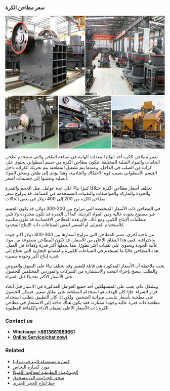 <h3>سعر مطاحن الكرة</h3><img src='1701852263.jpg' alt=''><p>تعتبر مطاحن الكرة أحد أنواع المعدات الهامة في صناعة الطحن والتي تستخدم لطحن الخامات والمواد الصلبة المختلفة. تتكون مطاحن الكرة من جسم أسطواني يحتوي على كرات من الصلب في الداخل، وعندما يتم تشغيل المطحنة يتم تحريك الكرات داخل الجسم الأسطواني بسبب قوة الاحتكاك والجاذبية، وهذا يؤدي إلى طحن وسحق المواد الصلبة وتفتيتها إلى جسيمات أصغر.</p><p>تختلف أسعار مطاحن الكرة اختلافًا كبيرًا بناءً على عدة عوامل، مثل الحجم والقدرة والجودة والماركة والمواصفات والتقنيات المستخدمة في الصناعة. قد يتراوح سعر مطاحن الكرة من 200 إلى 400 دولار في بعض الحالات.</p><p>في المطاحن ذات الأسعار المنخفضة التي تتراوح بين 200-300 دولار، قد يكون الجسم غير مصنوع بجودة عالية ومن المواد الرديئة، كما أن القدرة قد تكون محدودة ولا تلبي متطلبات الإنتاج الكبير. ومع ذلك، فإن هذه المطاحن الاقتصادية قد تكون مناسبة للاستخدام المنزلي أو الصغير لبعض الصناعات ذات الإنتاج المحدود.</p><p>من ناحية أخرى، تعتبر المطاحن التي تتراوح أسعارها بين 300-400 دولار أكثر جودة واحترافية. ففي هذا النطاق الأعلى من الأسعار، قد تكون المطاحن مصنوعة من مواد عالية الجودة وتحتوي على تقنيات أكثر تطورًا، مما يجعلها أكثر قدرة وكفاءة في العمل. هذه المطاحن غالبًا ما تُستخدم في الصناعات الكبيرة والمصانع التجارية التي تحتاج إلى قدرة إنتاج أكبر وجودة متميزة.</p><p>يجب ملاحظة أن الأسعار المذكورة هي قابلة للتغيير وقد تختلف بناءً على السوق والعروض والطلب. ينصح بإجراء البحث والاستشارة من الشركات والموردين المختلفين للحصول على الأسعار الأكثر تحديدًا قبل الشراء.</p><p>وبشكل عام، يجب على المستهلكين أخذ جميع العوامل المذكورة في الاعتبار قبل اتخاذ قرار الشراء. فإذا كان الهدف هو استخدام المطحنة على نطاق صغير، فيمكن الحصول على مطحنة بأسعار تناسب ميزانية الشخص. ولكن إذا كان التطبيق يتطلب استخدام مطحنة ذات قدرة عالية وجودة ممتازة، فقد يكون هناك حاجة إلى الاستثمار في مطاحن الكرة ذات الأسعار الأعلى لضمان الأداء والكفاءة المطلوبة.</p><h3>Contact us</h3><ul><li><strong>Whatsapp:&nbsp;<a href="https://wa.me/8613661969651">+8613661969651</a></strong></li><li><a href="https://swt.shibang-china.com/?git&amp;zhl&amp;سعر مطاحن الكرة"><strong>Online Service(chat now)</strong></a></li></ul><h3>Related</h3><ul><li><a href='كسارة مستعملة للبيع في تنزانيا.md'>كسارة مستعملة للبيع في تنزانيا</a></li><li><a href='مورد كسارة النحاس.md'>مورد كسارة النحاس</a></li><li><a href='الجيوكيمياء التطبيقية لمعالجة اللميكا.md'>الجيوكيمياء التطبيقية لمعالجة اللميكا</a></li><li><a href='سحق الجرانيت إلى مسحوق.md'>سحق الجرانيت إلى مسحوق</a></li><li><a href='خط إنتاج الحجر الجيري.md'>خط إنتاج الحجر الجيري</a></li></ul>